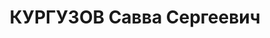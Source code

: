 ---
title: КУРГУЗОВ Савва Сергеевич
description: "Род. в 1897, г. Измаил, русский, б/п. Проживал: г. Ессентуки. \n  Арестован\
  \ 14.04.1937. Приговор: ВМН. Расстрелян"
---